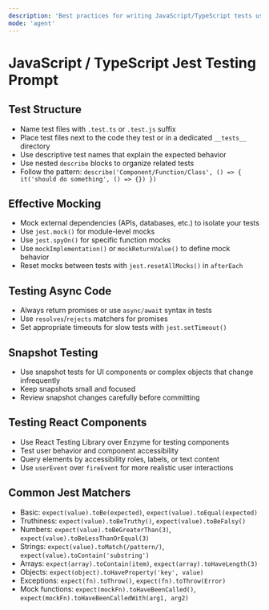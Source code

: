 ```yaml
---
description: 'Best practices for writing JavaScript/TypeScript tests using Jest, including mocking strategies, test structure, and common patterns.'
mode: 'agent'
---
```


# JavaScript / TypeScript Jest Testing Prompt

## Test Structure
- Name test files with `.test.ts` or `.test.js` suffix
- Place test files next to the code they test or in a dedicated `__tests__` directory
- Use descriptive test names that explain the expected behavior
- Use nested `describe` blocks to organize related tests
- Follow the pattern: `describe('Component/Function/Class', () => { it('should do something', () => {}) })`

## Effective Mocking
- Mock external dependencies (APIs, databases, etc.) to isolate your tests
- Use `jest.mock()` for module-level mocks
- Use `jest.spyOn()` for specific function mocks
- Use `mockImplementation()` or `mockReturnValue()` to define mock behavior
- Reset mocks between tests with `jest.resetAllMocks()` in `afterEach`

## Testing Async Code
- Always return promises or use `async/await` syntax in tests
- Use `resolves`/`rejects` matchers for promises
- Set appropriate timeouts for slow tests with `jest.setTimeout()`

## Snapshot Testing
- Use snapshot tests for UI components or complex objects that change infrequently
- Keep snapshots small and focused
- Review snapshot changes carefully before committing

## Testing React Components
- Use React Testing Library over Enzyme for testing components
- Test user behavior and component accessibility
- Query elements by accessibility roles, labels, or text content
- Use `userEvent` over `fireEvent` for more realistic user interactions

## Common Jest Matchers
- Basic: `expect(value).toBe(expected)`, `expect(value).toEqual(expected)`
- Truthiness: `expect(value).toBeTruthy()`, `expect(value).toBeFalsy()`
- Numbers: `expect(value).toBeGreaterThan(3)`, `expect(value).toBeLessThanOrEqual(3)`
- Strings: `expect(value).toMatch(/pattern/)`, `expect(value).toContain('substring')`
- Arrays: `expect(array).toContain(item)`, `expect(array).toHaveLength(3)`
- Objects: `expect(object).toHaveProperty('key', value)`
- Exceptions: `expect(fn).toThrow()`, `expect(fn).toThrow(Error)`
- Mock functions: `expect(mockFn).toHaveBeenCalled()`, `expect(mockFn).toHaveBeenCalledWith(arg1, arg2)`

